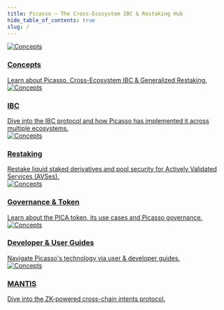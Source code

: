 ```yaml
---
title: Picasso – The Cross-Ecosystem IBC & Restaking Hub
hide_table_of_contents: true
slug: /
---
```


<div class="container">
  <div class="row">
    <div class="col col--4">
      <a href="/concepts/picasso">
        <div class="card">
          <div class="card__image">
            <img src="https://res.cloudinary.com/dmgmny0ro/image/upload/v1711649620/concepts_qdp369.png" alt="Concepts" alt="Concepts"/>
          </div>
          <div class="card__body">
            <h3>Concepts</h3>
            Learn about Picasso, Cross-Ecosystem IBC & Generalized Restaking.
          </div>
        </div>
      </a>
    </div>
    <div class="col col--4">
      <a href="/technology/ibc">
        <div class="card">
          <div class="card__image">
            <img src="https://res.cloudinary.com/dmgmny0ro/image/upload/v1711649553/ibc_logc3s.png" alt="Concepts" alt="IBC" />
          </div>
          <div class="card__body">
            <h3>IBC</h3>
              Dive into the IBC protocol and how Picasso has implemented it across multiple ecosystems.
          </div>
        </div>
      </a>
    </div>
    <div class="col col--4">
      <a href="/technology/restaking">
        <div class="card">
          <div class="card__image">
            <img src="https://res.cloudinary.com/dmgmny0ro/image/upload/v1711649577/restaking_kiyib6.png" alt="Concepts" alt="Restaking" />
          </div>
          <div class="card__body">
            <h3>Restaking</h3>
              Restake liquid staked derivatives and pool security for Actively Validated Services (AVSes).
          </div>
        </div>
      </a>
    </div>
    <div class="col col--4">
      <a href="/governance-&-token/use-cases">
        <div class="card">
          <div class="card__image">
            <img src="https://res.cloudinary.com/dmgmny0ro/image/upload/v1711649550/gov_ndvxre.png" alt="Concepts" alt="Concepts" />
          </div>
          <div class="card__body">
            <h3>Governance & Token</h3>
             Learn about the PICA token, its use cases and Picasso governance.
          </div>
        </div>
      </a>
    </div>
    <div class="col col--4">
      <a href="/user-guides">
        <div class="card">
          <div class="card__image">
            <img src="https://res.cloudinary.com/dmgmny0ro/image/upload/v1711649537/dev_grfoz1.png" alt="Concepts" alt="Concepts" />
          </div>
          <div class="card__body">
            <h3>Developer & User Guides</h3>
              Navigate Picasso's technology via user & developer guides.
          </div>
        </div>
      </a>
    </div>
    <div class="col col--4">
      <a href="/technology/mantis">
        <div class="card">
          <div class="card__image">
            <img src="https://res.cloudinary.com/dmgmny0ro/image/upload/v1711649553/mantis_1_nhucqu.png" alt="Concepts" alt="Concepts" />
          </div>
          <div class="card__body">
            <h3>MANTIS</h3>
              Dive into the ZK-powered cross-chain intents protocol.
          </div>
        </div>
      </a>
    </div>
</div>
</div>

